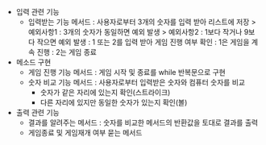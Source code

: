 - 입력 관련 기능
    - 입력받는 기능 메서드
        : 사용자로부터 3개의 숫자를 입력 받아 리스트에 저장
            > 예외사항1 : 3개의 숫자가 동일하면 예외 발생
            > 예외사항2 : 1보다 작거나 9보다 작으면 예외 발생
        : 1 또는 2를 입력 받아 게임 진행 여부 확인
            : 1은 게임을 계속 진행
            : 2는 게임 종료
- 메소드 구현
    - 게임 진행 기능 메서드
        : 게임 시작 및 종료를 while 반복문으로 구현
    - 숫자 비교 기능 메서드
        : 사용자로부터 입력받은 숫자와 컴퓨터 숫자를 비교
        - 숫자가 같은 자리에 있는지 확인(스트라이크)
        - 다른 자리에 있지만 동일한 숫자가 있는지 확인(볼)
- 출력 관련 기능
    - 결과를 알려주는 메서드
        : 숫자를 비교한 메서드의 반환값을 토대로 결과를 출력
    - 게임종료 및 게임재개 여부 묻는 메서드